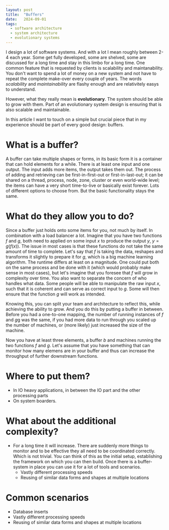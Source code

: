 ```yaml
---
layout: post
title:  "Buffers"
date:   2024-09-01
tags:
  - software architecture
  - system architecture
  - evolutionary systems
---
```


I design a lot of software systems. And with a lot I mean roughly between 2-4 each year. Some get
fully developed, some are shelved, some are discussed for a long time and stay in this limbo for a
long time. One common feature that is requested by clients is scalability and maintanability. You
don't want to spend a lot of money on a new system and not have to repeat the complete make-over
every couple of years. The words *scalability* and *maintainability* are flashy enough and are
relativitely easys to understand.

However, what they really mean is **evolutionary**. The system should be able to grow with them.
Part of an evolutionary system design is ensuring that is also scalable and maintainable.

In this article I want to touch on a simple but crucial piece that in my experience should be part
of every good design: buffers.

# What is a buffer?

A buffer can take multiple shapes or forms, in its basic form it is a container that can hold
elements for a while. There is at least one input and one output. The input adds more items, the
output takes them out. The process of adding and retrieving can be first-in-first-out or
first-in-last-out; it can be shared on a thread, process, node, zone, cluster or even world-wide
level; the items can have a very short time-to-live or basically exist forever. Lots of different
options to choose from. But the basic functionality stays the same.

# What do they allow you to do?

Since a buffer just holds onto some items for you, not much by itself. In combination with a load
balancer a lot. Imagine that you have two functions $f$ and $g$, both need to applied on some input
$x$ to produce the output $y$, $y = g(f(x))$. The issue in most cases is that these functions do not
take the same amount of time to complete. Let's say that $f$ is taking the data, reshapes and
transforms it slightly to prepare it for $g$, which is a big machine learning algorithm. The runtime
differs at least on a magnitude. One could put both on the same process and be done with it (which
would probably make sense in most cases), but let's imagine that you foresee that $f$ will grow in
complexity over time. You also want to separate the concern of who handles what data. Some people
will be able to manipulate the raw input $x$, such that it is coherent and can serve as correct
input to $g$. Some will then ensure that the function $g$ will work as intended.

Knowing this, you can split your team and architecture to reflect this, while achieving the ability
to grow. And you do this by putting a buffer in between. Before you had a one-to-one mapping, the
number of running instances of $f$ and $g$g was the same, if you had more data to run through you
scaled up the number of machines, or (more likely) just increased the size of the machine.

Now you have at least three elements, a buffer $b$ and machines running the two functions $f$ and
$g$. Let's assume that you have something that can monitor how many elemens are in your buffer and
thus can increase the throughput of further downstream functions.

# Where to put them?

- In IO heavy applications, in between the IO part and the other processing parts
- On system boarders.

# What about the additional complexity?

- For a long time it will increase. There are suddenly more things to monitor and to be effective
  they all need to be coordinated correctly. Which is not trivial.
  You can think of this as the initial setup, establishing the framework on which you can then
  build. Once there is a buffer-system in place you can use it for a lot of tools and scenarios.
  - Vastly different processing speeds
  - Reusing of similar data forms and shapes at multiple locations

# Common scenarios

- Database inserts
- Vastly different processing speeds
- Reusing of similar data forms and shapes at multiple locations
